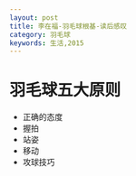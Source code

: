 ```yaml
---
layout: post
title: 李在福-羽毛球根基-读后感叹
category: 羽毛球
keywords: 生活,2015
---
```


# 羽毛球五大原则  
+ 正确的态度
+ 握拍
+ 站姿
+ 移动
+ 攻球技巧

